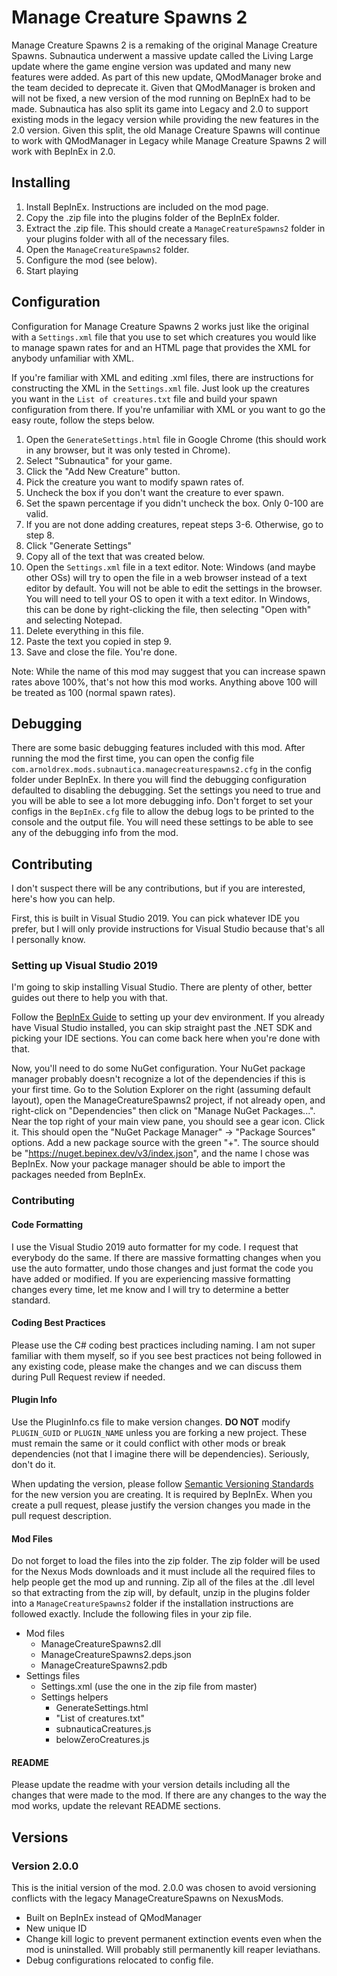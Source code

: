 ﻿# Manage Creature Spawns 2

Manage Creature Spawns 2 is a remaking of the original Manage Creature Spawns. Subnautica underwent a massive update
called the Living Large update where the game engine version was updated and many new features were added. As part of
this new update, QModManager broke and the team decided to deprecate it. Given that QModManager is broken and will not
be fixed, a new version of the mod running on BepInEx had to be made. Subnautica has also split its game into Legacy
and 2.0 to support existing mods in the legacy version while providing the new features in the 2.0 version. Given this
split, the old Manage Creature Spawns will continue to work with QModManager in Legacy while Manage Creature Spawns 2
will work with BepInEx in 2.0.

## Installing

1. Install BepInEx. Instructions are included on the mod page.
2. Copy the .zip file into the plugins folder of the BepInEx folder.
3. Extract the .zip file. This should create a `ManageCreatureSpawns2` folder in your plugins folder with all of the
   necessary files.
4. Open the `ManageCreatureSpawns2` folder.
5. Configure the mod (see below).
6. Start playing

## Configuration

Configuration for Manage Creature Spawns 2 works just like the original with a `Settings.xml` file that you use to set
which creatures you would like to manage spawn rates for and an HTML page that provides the XML for anybody unfamiliar
with XML.

If you're familiar with XML and editing .xml files, there are instructions for constructing the XML in the
`Settings.xml` file. Just look up the creatures you want in the `List of creatures.txt` file and build your spawn
configuration from there. If you're unfamiliar with XML or you want to go the easy route, follow the steps below.

1. Open the `GenerateSettings.html` file in Google Chrome (this should work in any browser, but it was only tested in
   Chrome).
2. Select "Subnautica" for your game.
3. Click the "Add New Creature" button.
4. Pick the creature you want to modify spawn rates of.
5. Uncheck the box if you don't want the creature to ever spawn.
6. Set the spawn percentage if you didn't uncheck the box. Only 0-100 are valid.
7. If you are not done adding creatures, repeat steps 3-6. Otherwise, go to step 8.
8. Click "Generate Settings"
9. Copy all of the text that was created below.
10. Open the `Settings.xml` file in a text editor. Note: Windows (and maybe other OSs) will try to open the file in a
    web browser instead of a text editor by default. You will not be able to edit the settings in the browser. You will
    need to tell your OS to open it with a text editor. In Windows, this can be done by right-clicking the file, then
    selecting "Open with" and selecting Notepad.
11. Delete everything in this file.
12. Paste the text you copied in step 9.
13. Save and close the file. You're done.

Note: While the name of this mod may suggest that you can increase spawn rates above 100%, that's not how this mod
works. Anything above 100 will be treated as 100 (normal spawn rates).

## Debugging

There are some basic debugging features included with this mod. After running the mod the first time, you can open the
config file `com.arnoldrex.mods.subnautica.managecreaturespawns2.cfg` in the config folder under BepInEx. In there you
will find the debugging configuration defaulted to disabling the debugging. Set the settings you need to true and you
will be able to see a lot more debugging info. Don't forget to set your configs in the `BepInEx.cfg` file to allow the
debug logs to be printed to the console and the output file. You will need these settings to be able to see any of the
debugging info from the mod.

## Contributing

I don't suspect there will be any contributions, but if you are interested, here's how you can help.

First, this is built in Visual Studio 2019. You can pick whatever IDE you prefer, but I will only provide instructions
for Visual Studio because that's all I personally know.

### Setting up Visual Studio 2019

I'm going to skip installing Visual Studio. There are plenty of other, better guides out there to help you with that.

Follow the [BepInEx Guide](https://docs.bepinex.dev/articles/dev_guide/plugin_tutorial/1_setup.html) to setting up your
dev environment. If you already have Visual Studio installed, you can skip straight past the .NET SDK and picking your
IDE sections. You can come back here when you're done with that.

Now, you'll need to do some NuGet configuration. Your NuGet package manager probably doesn't recognize a lot of the
dependencies if this is your first time. Go to the Solution Explorer on the right (assuming default layout), open the
ManageCreatureSpawns2 project, if not already open, and right-click on "Dependencies" then click on "Manage NuGet
Packages...". Near the top right of your main view pane, you should see a gear icon. Click it. This should open the
"NuGet Package Manager" -> "Package Sources" options. Add a new package source with the green "+". The source should be
"https://nuget.bepinex.dev/v3/index.json", and the name I chose was BepInEx. Now your package manager should be able to
import the packages needed from BepInEx.

### Contributing

#### Code Formatting

I use the Visual Studio 2019 auto formatter for my code. I request that everybody do the same. If there are massive
formatting changes when you use the auto formatter, undo those changes and just format the code you have added or
modified. If you are experiencing massive formatting changes every time, let me know and I will try to determine a
better standard.

#### Coding Best Practices

Please use the C# coding best practices including naming. I am not super familiar with them myself, so if you see best
practices not being followed in any existing code, please make the changes and we can discuss them during Pull Request
review if needed.

#### Plugin Info

Use the PluginInfo.cs file to make version changes. **DO NOT** modify `PLUGIN_GUID` or `PLUGIN_NAME` unless you are
forking a new project. These must remain the same or it could conflict with other mods or break dependencies (not that
I imagine there will be dependencies). Seriously, don't do it.

When updating the version, please follow [Semantic Versioning Standards](https://semver.org/) for the new version you
are creating. It is required by BepInEx. When you create a pull request, please justify the version changes you made
in the pull request description.

#### Mod Files

Do not forget to load the files into the zip folder. The zip folder will be used for the Nexus Mods downloads and it
must include all the required files to help people get the mod up and running. Zip all of the files at the .dll level
so that extracting from the zip will, by default, unzip in the plugins folder into a `ManageCreatureSpawns2` folder
if the installation instructions are followed exactly. Include the following files in your zip file.

* Mod files
  * ManageCreatureSpawns2.dll
  * ManageCreatureSpawns2.deps.json
  * ManageCreatureSpawns2.pdb
* Settings files
  * Settings.xml (use the one in the zip file from master)
  * Settings helpers
    * GenerateSettings.html
    * "List of creatures.txt"
    * subnauticaCreatures.js
    * belowZeroCreatures.js

#### README

Please update the readme with your version details including all the changes that were made to the mod. If there are
any changes to the way the mod works, update the relevant README sections.

## Versions

<!-- Put new versions here, newest first. -->

### Version 2.0.0

This is the initial version of the mod. 2.0.0 was chosen to avoid versioning conflicts with the legacy
ManageCreatureSpawns on NexusMods.

* Built on BepInEx instead of QModManager
* New unique ID
* Change kill logic to prevent permanent extinction events even when the mod is uninstalled. Will probably still
  permanently kill reaper leviathans.
* Debug configurations relocated to config file.